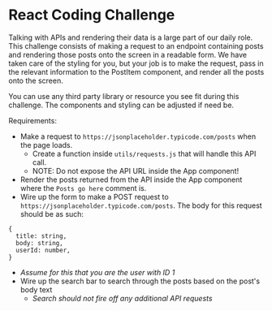 # React Coding Challenge

Talking with APIs and rendering their data is a large part of our daily role. This challenge consists of making a request to an endpoint containing posts and rendering those posts onto the screen in a readable form. We have taken care of the styling for you, but your job is to make the request, pass in the relevant information to the PostItem component, and render all the posts onto the screen.

You can use any third party library or resource you see fit during this challenge. The components and styling can be adjusted if need be.

Requirements:

* Make a request to `https://jsonplaceholder.typicode.com/posts` when the page loads.
  * Create a function inside `utils/requests.js` that will handle this API call. 
  * NOTE: Do not expose the API URL inside the App component!
* Render the posts returned from the API inside the App component where the `Posts go here` comment is.
* Wire up the form to make a POST request to `https://jsonplaceholder.typicode.com/posts`. The body for this request should be as such:

```
{
  title: string,
  body: string,
  userId: number,
}
```
* *Assume for this that you are the user with ID 1*
* Wire up the search bar to search through the posts based on the post's body text
  * *Search should not fire off any additional API requests*